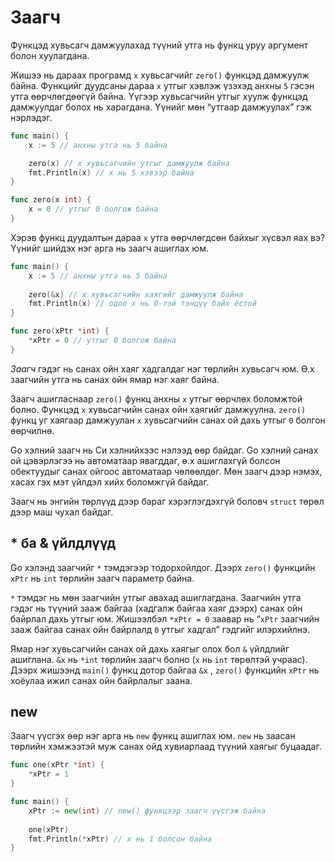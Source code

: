 # Заагч

Функцэд хувьсагч дамжуулахад түүний утга нь функц уруу аргумент болон хуулагдана.

Жишээ нь дараах програмд `x` хувьсагчийг `zero()` функцэд дамжуулж байна. Функцийг дуудсаны дараа `x` утгыг хэвлэж үзэхэд анхны `5` гэсэн утга өөрчлөгдөөгүй байна. Үүгээр хувьсагчийн утгыг хуулж функцэд дамжуулдаг болох нь харагдана. Үүнийг мөн “утгаар дамжуулах” гэж нэрлэдэг.

```go
func main() {
    x := 5 // анхны утга нь 5 байна

    zero(x) // x хувьсагчийн утгыг дамжуулж байна
    fmt.Println(x) // x нь 5 хэвээр байна
}

func zero(x int) {
    x = 0 // утгыг 0 болгож байна
}
```

Хэрэв функц дуудалтын дараа `x` утга өөрчлөгдсөн байхыг хүсвэл яах вэ? Үүнийг шийдэх нэг арга нь заагч ашиглах юм.

```go
func main() {
    x := 5 // анхны утга нь 5 байна
    
    zero(&x) // x хувьсагчийн хаягийг дамжуулж байна
    fmt.Println(x) // одоо x нь 0-тэй тэнцүү байх ёстой
}

func zero(xPtr *int) {
    *xPtr = 0 // утгыг 0 болгож байна
}
```

_Заагч_ гэдэг нь санах ойн хаяг хадгалдаг нэг төрлийн хувьсагч юм. Ө.х заагчийн утга нь санах ойн ямар нэг хаяг байна.

Заагч ашигласнаар `zero()` функц анхны `x` утгыг өөрчлөх боломжтой болно. Функцэд `x` хувьсагчийн санах ойн хаягийг дамжуулна. `zero()` функц уг хаягаар дамжуулан `x` хувьсагчийн санах ой дахь утгыг `0` болгон өөрчилнө.

Go хэлний заагч нь Си хэлнийхээс нэлээд өөр байдаг. Go хэлний санах ой цэвэрлэгээ нь автоматаар явагддаг, ө.х ашиглахгүй болсон обектуудыг санах ойгоос автоматаар чөлөөлдөг. Мөн заагч дээр нэмэх, хасах гэх мэт үйлдэл хийх боломжгүй байдаг.

Заагч нь энгийн төрлүүд дээр бараг хэрэглэгдэхгүй боловч `struct` төрөл дээр маш чухал байдаг.

## \* ба & үйлдлүүд

Go хэлэнд заагчийг `*` тэмдэгээр тодорхойлдог. Дээрх `zero()` функцийн `xPtr` нь `int` төрлийн заагч параметр байна.

`*` тэмдэг нь мөн заагчийн утгыг авахад ашиглагдана. Заагчийн утга гэдэг нь түүний зааж байгаа \(хадгалж байгаа хаяг дээрх\) санах ойн байрлал дахь утгыг юм. Жишээлбэл `*xPtr = 0` заавар нь “`xPtr` заагчийн зааж байгаа санах ойн байрлалд `0` утгыг хадгал” гэдгийг илэрхийлнэ.

Ямар нэг хувьсагчийн санах ой дахь хаягыг олох бол `&` үйлдлийг ашиглана. `&x` нь `*int` төрлийн заагч болно \(`x` нь `int` төрөлтэй учраас\). Дээрх жишээнд `main()` функц дотор байгаа `&x` , `zero()` функцийн `xPtr` нь хоёулаа ижил санах ойн байрлалыг заана.

## new

Заагч үүсгэх өөр нэг арга нь `new` функц ашиглах юм. `new` нь заасан төрлийн хэмжээтэй муж санах ойд хувиарлаад түүний хаягыг буцаадаг.

```go
func one(xPtr *int) {
    *xPtr = 1
}

func main() {
    xPtr := new(int) // new() функцээр заагч үүсгэж байна
    
    one(xPtr)
    fmt.Println(*xPtr) // x нь 1 болсон байна
}
```



